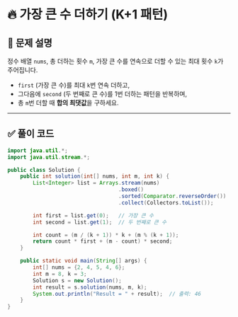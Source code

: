 # 🔥 가장 큰 수 더하기 (K+1 패턴)

## 📌 문제 설명
정수 배열 `nums`, 총 더하는 횟수 `m`, 가장 큰 수를 연속으로 더할 수 있는 최대 횟수 `k`가 주어집니다.

- `first` (가장 큰 수)를 최대 `k`번 연속 더하고,  
- 그다음에 `second` (두 번째로 큰 수)를 1번 더하는 패턴을 반복하며,  
- 총 `m`번 더할 때 **합의 최댓값**을 구하세요.

---

## ✅ 풀이 코드

```java
import java.util.*;
import java.util.stream.*;

public class Solution {
    public int solution(int[] nums, int m, int k) {
        List<Integer> list = Arrays.stream(nums)
                                   .boxed()
                                   .sorted(Comparator.reverseOrder())  // 내림차순 정렬
                                   .collect(Collectors.toList());

        int first = list.get(0);   // 가장 큰 수
        int second = list.get(1);  // 두 번째로 큰 수

        int count = (m / (k + 1)) * k + (m % (k + 1));
        return count * first + (m - count) * second;
    }

    public static void main(String[] args) {
        int[] nums = {2, 4, 5, 4, 6};
        int m = 8, k = 3;
        Solution s = new Solution();
        int result = s.solution(nums, m, k);
        System.out.println("Result = " + result);  // 출력: 46
    }
}